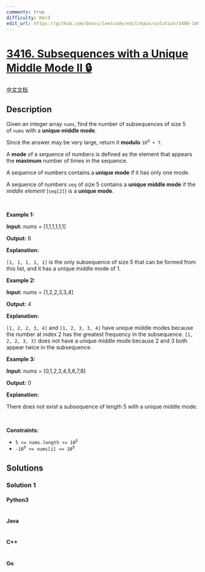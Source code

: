 ```yaml
---
comments: true
difficulty: Hard
edit_url: https://github.com/doocs/leetcode/edit/main/solution/3400-3499/3416.Subsequences%20with%20a%20Unique%20Middle%20Mode%20II/README_EN.md
---
```


<!-- problem:start -->

# [3416. Subsequences with a Unique Middle Mode II 🔒](https://leetcode.com/problems/subsequences-with-a-unique-middle-mode-ii)

[中文文档](/solution/3400-3499/3416.Subsequences%20with%20a%20Unique%20Middle%20Mode%20II/README.md)

## Description

<!-- description:start -->

<p>Given an integer array <code>nums</code>, find the number of <span data-keyword="subsequence-array">subsequences</span> of size 5 of&nbsp;<code>nums</code> with a <strong>unique middle mode</strong>.</p>

<p>Since the answer may be very large, return it <strong>modulo</strong> <code>10<sup>9</sup> + 7</code>.</p>

<p>A <strong>mode</strong> of a sequence of numbers is defined as the element that appears the <strong>maximum</strong> number of times in the sequence.</p>

<p>A sequence of numbers contains a<strong> unique mode</strong> if it has only one mode.</p>

<p>A sequence of numbers <code>seq</code> of size 5 contains a <strong>unique middle mode</strong> if the <em>middle element</em> (<code>seq[2]</code>) is a <strong>unique mode</strong>.</p>

<p>&nbsp;</p>
<p><strong>Example 1:</strong></p>

<p><strong>Input:</strong> nums = [1,1,1,1,1,1]</p>

<p><strong>Output:</strong> 6</p>

<p><strong>Explanation:</strong></p>

<p><code>[1, 1, 1, 1, 1]</code> is the only subsequence of size 5 that can be formed from this list, and it has a unique middle mode of 1.</p>

<p><strong>Example 2:</strong></p>

<p><strong>Input:</strong> nums = [1,2,2,3,3,4]</p>

<p><strong>Output:</strong> 4</p>

<p><strong>Explanation:</strong></p>

<p><code>[1, 2, 2, 3, 4]</code> and <code>[1, 2, 3, 3, 4]</code> have unique middle modes because the number at index 2 has the greatest frequency in the subsequence. <code>[1, 2, 2, 3, 3]</code> does not have a unique middle mode because 2 and 3 both appear twice in the subsequence.</p>

<p><strong>Example 3:</strong></p>

<p><strong>Input:</strong> nums = [0,1,2,3,4,5,6,7,8]</p>

<p><strong>Output:</strong> 0</p>

<p><strong>Explanation:</strong></p>

<p>There does not exist a subsequence of length 5 with a unique middle mode.</p>

<p>&nbsp;</p>
<p><strong>Constraints:</strong></p>

<ul>
	<li><code>5 &lt;= nums.length &lt;= 10<sup>5</sup></code></li>
	<li><code>-10<sup>9</sup> &lt;= nums[i] &lt;= 10<sup>9</sup></code></li>
</ul>

<!-- description:end -->

## Solutions

<!-- solution:start -->

### Solution 1

<!-- tabs:start -->

#### Python3

```python

```

#### Java

```java

```

#### C++

```cpp

```

#### Go

```go

```

<!-- tabs:end -->

<!-- solution:end -->

<!-- problem:end -->
